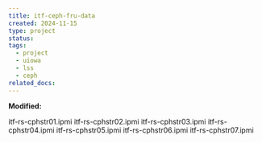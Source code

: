 ```yaml
---
title: itf-ceph-fru-data
created: 2024-11-15
type: project
status: 
tags:
  - project
  - uiowa
  - lss
  - ceph
related_docs:
---
```

**Modified:**

itf-rs-cphstr01.ipmi
itf-rs-cphstr02.ipmi
itf-rs-cphstr03.ipmi
itf-rs-cphstr04.ipmi
itf-rs-cphstr05.ipmi
itf-rs-cphstr06.ipmi
itf-rs-cphstr07.ipmi


